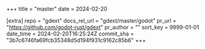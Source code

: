 +++
title = "master"
date = 2024-02-20

[extra]
repo = "gdext"
docs_rel_url = "gdext/master/godot"
pr_url = "https://github.com/godot-rust/gdext"
pr_author = ""
sort_key = 9999-01-01
date_time = 2024-02-20T16:25:24Z
commit_sha = "3b7c6746fa69fcb35348d5d194f931c9162c85b6"
+++


